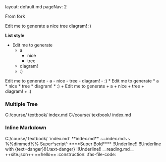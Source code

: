 <frontmatter>
  layout: default.md
  pageNav: 2
</frontmatter>

From fork

<tree>
Edit me to generate
  a
    nice
    tree
  diagram!
  :)
</tree>

**List style**
<tree>
- Edit me to generate
  - a
    - nice
    - tree
  - diagram!
  - :)
</tree>

<tree>
Edit me to generate
  - a
    - nice
    - tree
  - diagram!
  - :)
</tree>

<tree>
* Edit me to generate
  * a
    * nice
    * tree
  * diagram!
  * :)
</tree>

<tree>
+ Edit me to generate
  + a
    + nice
    + tree
  + diagram!
  + :)
</tree>

### Multiple Tree
<tree>
C:/course/
  textbook/
    index.md
C:/course/
  textbook/
    index.md
</tree>

### Inline Markdown
<tree>
C:/course/
  textbook/
    `index.md`
  **index.md**
    ~~index.md~~
    %%dimmed%%
    Super^script^
    ****Super Bold****
    !!Underline!!
    !!Underline with {text=danger}!!{.text-danger}
    <span class="text-danger">!!Underline!!</span>
  __reading.md__
  ++site.json++
  ==hello==
  :construction:
  :fas-file-code:
</tree>
